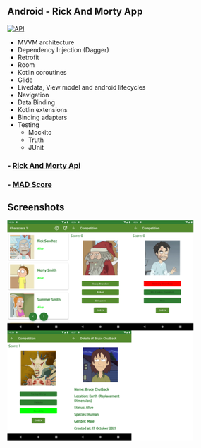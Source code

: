 ## Android - Rick And Morty App
[![API](https://img.shields.io/badge/API-21%2B-brightgreen.svg?style=flat)](https://android-arsenal.com/api?level=21)
- MVVM architecture
- Dependency Injection (Dagger)
- Retrofit
- Room
- Kotlin coroutines
- Glide
- Livedata, View model and android lifecycles
- Navigation
- Data Binding
- Kotlin extensions
- Binding adapters
- Testing
    - Mockito
    - Truth
    - JUnit

### - [Rick And Morty Api](https://rickandmortyapi.com/)
### - [MAD Score](https://madscorecard.withgoogle.com/scorecards/4052073336/)

## Screenshots
<img src="https://raw.githubusercontent.com/hakanyilmazz/rick-and-morty-app/main/ss.png" height="500"></br>

